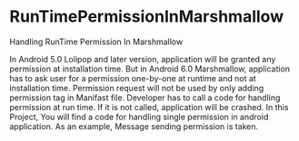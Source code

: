 # RunTimePermissionInMarshmallow
Handling RunTime Permission In Marshmallow

In Android 5.0 Lolipop and later version, application will be granted any permission at installation time. But in Android 6.0 Marshmallow, application has to ask user for a permission one-by-one at runtime and not at installation time. Permission request will not be used by only adding permission tag in Manifast file. Developer has to call a code for handling permission at run time. If it is not called, application will be crashed. 
In this Project, You will find a code for handling single permission in android application. As an example, Message sending permission is taken.

